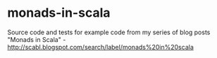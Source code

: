 monads-in-scala
===============

Source code and tests for example code from my series of blog posts "Monads in Scala" -
http://scabl.blogspot.com/search/label/monads%20in%20scala
